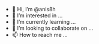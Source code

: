 - 👋 Hi, I’m @anis8h
- 👀 I’m interested in ...
- 🌱 I’m currently learning ...
- 💞️ I’m looking to collaborate on ...
- 📫 How to reach me ...

<!---
anis8h/anis8h is a ✨ special ✨ repository because its `README.md` (this file) appears on your GitHub profile.
You can click the Preview link to take a look at your changes.
--->
